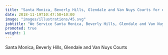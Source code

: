```yaml
---
title: "Santa Monica, Beverly Hills, Glendale and Van Nuys Courts for only $45.00"
date: 2018-11-19T10:47:58+10:00
image: "images/illustrations/45.svg"
jobtitle: "We Service Santa Monica, Beverly Hills, Glendale and Van Nuys Courts."
promoted: true
weight: 1
---
```


Santa Monica, Beverly Hills, Glendale and Van Nuys Courts
